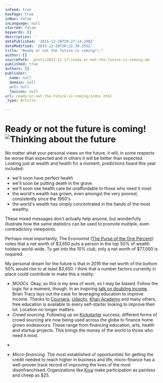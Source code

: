 ```yaml
---
inFeed: true
hasPage: true
inNav: false
inLanguage: null
starred: false
keywords: []
description: ''
datePublished: '2015-12-28T20:27:14.298Z'
dateModified: '2015-12-28T20:22:30.355Z'
title: "Ready or not the future is coming!\_"
author: []
sourcePath: _posts/2015-12-17-ready-or-not-the-future-is-coming.md
published: true
authors: []
publisher:
  name: null
  domain: null
  url: null
  favicon: null
url: ready-or-not-the-future-is-coming/index.html
_type: Article

---
```

# Ready or not the future is coming! ![Thinking about the future](https://s3-us-west-2.amazonaws.com/the-grid-img/p/dc98ef1258ef803bcffbe7b37d12fd46f95a484d.jpg)

No matter what your personal views on the future, it will, in some respects be worse than expected and in others it will be better than expected.
Looking just at wealth and health for a moment, predictions heard this year included: 

* we'll soon have perfect health 
* we'll soon be putting death in the grave 
* we'll soon see health care be unaffordable to those who need it most 
* the world's wealth has grown, even amongst the very poorest, consistently since the 1950's 
* the world's wealth has simply concentrated in the hands of the most wealthy. 

These mixed messages don't actually help anyone, but wonderfully illustrate how the same statistics can be used to promote multiple, even contradictory viewpoints. 

Perhaps most importantly, The Economist ([The Purse of the One Percent][0]) notes that a net worth of $3,650 puts a person in the top 50% of wealth holders world-wide.
To get into the 10% club, only a net worth of $77,000 is required. 

My personal dream for the future is that in 2016 the net worth of the bottom 50% would rise to at least $3,650\.
I think that a number factors currently in place could contribute to make this a reality: 

* _MOOCs_. Okay, so this is my area of work, so I may be biased. Follow the logic for a moment, though. In an inspiring [talk on doubling income][1], Brian Tracy lays out the case for leveraging education to improve income. Thanks to [Coursera][2], [Udacity][3], [Khan Academy][4] and many others, free education is available to every self-starter looking to improve their lot. Location no longer matters. 
* _Crowd sourcing_. Following up on [Kickstarter][5] success, different forms of crowd sourcing are now being used across the globe to finance home grown endeavours. These range from financing education, arts, health and startup projects. This brings the money of the world to those who need it most.
- 
* _Micro-financing_. The most established of opportunities for getting the credit needed to reach higher in business and life, micro-finance has a well-proven track record of improving the lives of the most disenfranchised. Organizations like [Kiva][6] make participation as painless and cheep as $25\.

[0]: http://www.economist.com/blogs/graphicdetail/2014/10/daily-chart-8
[1]: https://www.youtube.com/watch?v=pncHcyUFHRo
[2]: coursera.org
[3]: udacity.com
[4]: https://www.khanacademy.org/
[5]: kickstarter.com
[6]: kiva.org